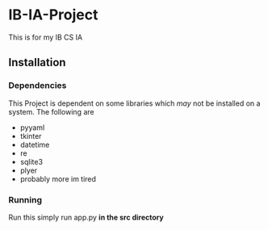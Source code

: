 # IB-IA-Project
This is for my IB CS IA
## Installation
### Dependencies
This Project is dependent on some libraries which *may* not be installed on a system.
The following are
- pyyaml
- tkinter
- datetime
- re
- sqlite3
- plyer
- probably more im tired
### Running
Run this simply run app.py **in the src directory**
